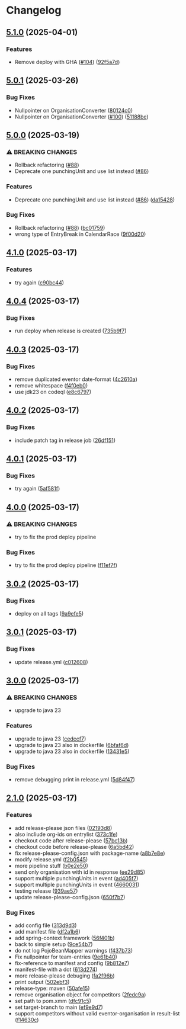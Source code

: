 # Changelog

## [5.1.0](https://github.com/stunor92/OriGo-EventorApi/compare/v5.0.1...v5.1.0) (2025-04-01)


### Features

* Remove deploy with GHA ([#104](https://github.com/stunor92/OriGo-EventorApi/issues/104)) ([92f5a7d](https://github.com/stunor92/OriGo-EventorApi/commit/92f5a7d71369b9bd426a6bd007e37632fed0238c))

## [5.0.1](https://github.com/stunor92/OriGo-EventorApi/compare/v5.0.0...v5.0.1) (2025-03-26)


### Bug Fixes

* Nullpointer on OrganisationConverter ([80124c0](https://github.com/stunor92/OriGo-EventorApi/commit/80124c02c003ffb4a6a221b6e0417208a2827180))
* Nullpointer on OrganisationConverter ([#100](https://github.com/stunor92/OriGo-EventorApi/issues/100)) ([51188be](https://github.com/stunor92/OriGo-EventorApi/commit/51188bedbd8e7dbbfe03239f8ff8392ed3406887))

## [5.0.0](https://github.com/stunor92/OriGo-EventorApi/compare/v4.1.0...v5.0.0) (2025-03-19)


### ⚠ BREAKING CHANGES

* Rollback refactoring ([#88](https://github.com/stunor92/OriGo-EventorApi/issues/88))
* Deprecate one punchingUnit and use list instead ([#86](https://github.com/stunor92/OriGo-EventorApi/issues/86))

### Features

* Deprecate one punchingUnit and use list instead ([#86](https://github.com/stunor92/OriGo-EventorApi/issues/86)) ([da15428](https://github.com/stunor92/OriGo-EventorApi/commit/da15428501285062ca9be1e93056c26bda45f566))


### Bug Fixes

* Rollback refactoring ([#88](https://github.com/stunor92/OriGo-EventorApi/issues/88)) ([bc01759](https://github.com/stunor92/OriGo-EventorApi/commit/bc01759c945bffcc4edfe94a1bde372ebaea8d27))
* wrong type of EntryBreak in CalendarRace ([9f00d20](https://github.com/stunor92/OriGo-EventorApi/commit/9f00d20fc59a937e4bd118df228187e7f9ade5ab))

## [4.1.0](https://github.com/stunor92/OriGo-EventorApi/compare/v4.0.4...v4.1.0) (2025-03-17)


### Features

* try again ([c90bc44](https://github.com/stunor92/OriGo-EventorApi/commit/c90bc44408c501763e8a85c9a35c43941485c1c0))

## [4.0.4](https://github.com/stunor92/OriGo-EventorApi/compare/v4.0.3...v4.0.4) (2025-03-17)


### Bug Fixes

* run deploy when release is created ([735b9f7](https://github.com/stunor92/OriGo-EventorApi/commit/735b9f72f4e31d611d7efe622b13ced5dea51a8d))

## [4.0.3](https://github.com/stunor92/OriGo-EventorApi/compare/v4.0.2...v4.0.3) (2025-03-17)


### Bug Fixes

* remove duplicated eventor date-format ([4c2610a](https://github.com/stunor92/OriGo-EventorApi/commit/4c2610af26e672862d63e6821832f533050d3322))
* remove whitespace ([f4f0eb0](https://github.com/stunor92/OriGo-EventorApi/commit/f4f0eb0301ae140238c143dfde2757cfced5576e))
* use jdk23 on codeql ([e8c6797](https://github.com/stunor92/OriGo-EventorApi/commit/e8c679701ca423465d4df2d704c8096efaf1d4af))

## [4.0.2](https://github.com/stunor92/OriGo-EventorApi/compare/v4.0.1...v4.0.2) (2025-03-17)


### Bug Fixes

* include patch tag in release job ([26df151](https://github.com/stunor92/OriGo-EventorApi/commit/26df15181742cda8b9bac6b66ebbd20b8237dbb9))

## [4.0.1](https://github.com/stunor92/OriGo-EventorApi/compare/v4.0.0...v4.0.1) (2025-03-17)


### Bug Fixes

* try again ([5af581f](https://github.com/stunor92/OriGo-EventorApi/commit/5af581f869b193a93d6f8502d2267fbbdb2376a2))

## [4.0.0](https://github.com/stunor92/OriGo-EventorApi/compare/v3.0.2...v4.0.0) (2025-03-17)


### ⚠ BREAKING CHANGES

* try to fix the prod deploy pipeline

### Bug Fixes

* try to fix the prod deploy pipeline ([f11ef7f](https://github.com/stunor92/OriGo-EventorApi/commit/f11ef7f70d4a6d8c67781019620d9fbcb5de3f4e))

## [3.0.2](https://github.com/stunor92/OriGo-EventorApi/compare/v3.0.1...v3.0.2) (2025-03-17)


### Bug Fixes

* deploy on all tags ([9a9efe5](https://github.com/stunor92/OriGo-EventorApi/commit/9a9efe5ca59b0272f29e1b4388a756b42ef21f0c))

## [3.0.1](https://github.com/stunor92/OriGo-EventorApi/compare/v3.0.0...v3.0.1) (2025-03-17)


### Bug Fixes

* update release.yml ([c012608](https://github.com/stunor92/OriGo-EventorApi/commit/c01260825a6904805921e2025e43f8e9ed033a54))

## [3.0.0](https://github.com/stunor92/OriGo-EventorApi/compare/v2.1.0...v3.0.0) (2025-03-17)


### ⚠ BREAKING CHANGES

* upgrade to java 23

### Features

* upgrade to java 23 ([cedccf7](https://github.com/stunor92/OriGo-EventorApi/commit/cedccf73e393ef6d3a8222e63a9345336f592ac1))
* upgrade to java 23 also in dockerfile ([6bfaf6d](https://github.com/stunor92/OriGo-EventorApi/commit/6bfaf6d5ebe7e47440c6df6ff052f529537776ad))
* upgrade to java 23 also in dockerfile ([13431e5](https://github.com/stunor92/OriGo-EventorApi/commit/13431e507746c1bc627dce152f50860ca24cc1e2))


### Bug Fixes

* remove debugging print in release.yml ([5d84f47](https://github.com/stunor92/OriGo-EventorApi/commit/5d84f4740ca0c41bc822e062f8f59444228d3f4b))

## [2.1.0](https://github.com/stunor92/OriGo-EventorApi/compare/v2.0.0...v2.1.0) (2025-03-17)


### Features

* add release-please json files ([02193d8](https://github.com/stunor92/OriGo-EventorApi/commit/02193d81b9f04214ad35d024c6c9eacafaee0b53))
* also incliude org-ids on entrylist ([373c1fe](https://github.com/stunor92/OriGo-EventorApi/commit/373c1fec80dd33836b5b08640cffa57b4418a072))
* checkout code after release-please ([57bc13b](https://github.com/stunor92/OriGo-EventorApi/commit/57bc13b5651481342bbcd09936a5676a8676e970))
* checkout code before release-please ([6a5bd42](https://github.com/stunor92/OriGo-EventorApi/commit/6a5bd42c117d262f5704778a24ea2df3f0e88b58))
* fix release-please-config.json with package-name ([a8b7e8e](https://github.com/stunor92/OriGo-EventorApi/commit/a8b7e8e92c0bf91ec6f4c09fa2d911c9dd31efad))
* modify release.yml ([f2b0545](https://github.com/stunor92/OriGo-EventorApi/commit/f2b05457c7ded757dbebc53545281d49f05b5f4c))
* more pipeline stuff ([b0e2e50](https://github.com/stunor92/OriGo-EventorApi/commit/b0e2e50d2d7ea19a64b6c1e50da67a994607b257))
* send only organisation with id in response ([ee29d85](https://github.com/stunor92/OriGo-EventorApi/commit/ee29d858fcce6d56edc3a9e79ec5970df929ba04))
* support multiple punchingUnits in event ([ad405f7](https://github.com/stunor92/OriGo-EventorApi/commit/ad405f79b305567d2fa86f1f5e2499996382f3ac))
* support multiple punchingUnits in event ([4660031](https://github.com/stunor92/OriGo-EventorApi/commit/466003184f93aa993311b8faca303e07dc7c4fb6))
* testing release ([939ae57](https://github.com/stunor92/OriGo-EventorApi/commit/939ae57a7a6bd181fb63044ad4358cf9105f86d9))
* update release-please-config.json ([650f7b7](https://github.com/stunor92/OriGo-EventorApi/commit/650f7b798b60fe6e17e8c054f1b7bc0d918aff28))


### Bug Fixes

* add config file ([313d9d3](https://github.com/stunor92/OriGo-EventorApi/commit/313d9d38b4e06baa6be7cf347b684941becded01))
* add manifest file ([df2a1b6](https://github.com/stunor92/OriGo-EventorApi/commit/df2a1b6a3b271e4ddcb54c1f6a0c8701ca6ab02a))
* add spring-context framework ([56f401b](https://github.com/stunor92/OriGo-EventorApi/commit/56f401ba1a778436dc74e2b24578b7af3b038547))
* back to simple setup ([9ce54b7](https://github.com/stunor92/OriGo-EventorApi/commit/9ce54b76016ce8ad44bef6e3b8be49a24ad1ba22))
* do not log PojoBeanMapper warnings ([f437b73](https://github.com/stunor92/OriGo-EventorApi/commit/f437b73014da12794e7d08004f1aeb2e77c2c79c))
* Fix nullpointer for team-entries ([9e61b40](https://github.com/stunor92/OriGo-EventorApi/commit/9e61b406cfc6872b813675d116019c4c77f1d05c))
* fix-reference to manifest and config ([9b812e7](https://github.com/stunor92/OriGo-EventorApi/commit/9b812e7e822bd1d33096741786b0f62cde286663))
* manifest-file with a dot ([613d274](https://github.com/stunor92/OriGo-EventorApi/commit/613d274a55b96a82bb799f0fa843127bad88693a))
* more release-please debuging ([fa2f96b](https://github.com/stunor92/OriGo-EventorApi/commit/fa2f96b4a2c2f36672e6d9a8504de32b7d06e21c))
* print output ([502ebf3](https://github.com/stunor92/OriGo-EventorApi/commit/502ebf38d32df40ae4252ddead8e7e7044d67ffd))
* release-type: maven ([50afe15](https://github.com/stunor92/OriGo-EventorApi/commit/50afe155137d120b8fffb3523dbede45246fd63c))
* remove organisation object for competitors ([2fedc9a](https://github.com/stunor92/OriGo-EventorApi/commit/2fedc9aab3c896b589ecba060610e0dc42af5454))
* set path to pom.xmm ([dfc91c5](https://github.com/stunor92/OriGo-EventorApi/commit/dfc91c501d86515756e2bfbc51abbf604d8e2b6a))
* set target-branch to main ([ef9e9d7](https://github.com/stunor92/OriGo-EventorApi/commit/ef9e9d774ade4ee867755ce9018cce5ef03c5a5e))
* support competitors without valid eventor-organisation in result-list ([f14630c](https://github.com/stunor92/OriGo-EventorApi/commit/f14630cefbd5f4b7e7fde912cdc427e924704c9d))
